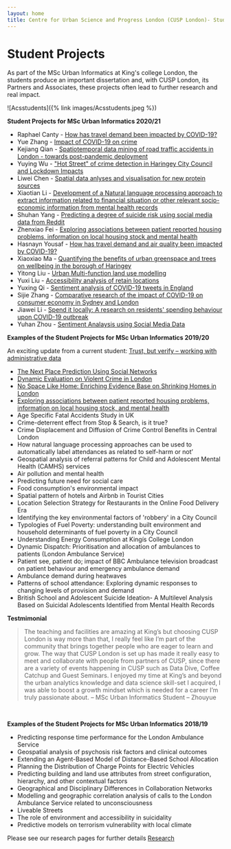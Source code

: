 ```yaml
---
layout: home
title: Centre for Urban Science and Progress London (CUSP London)- Student Projects
---
```


<h1>Student Projects</h1>

As part of the MSc Urban Informatics at King's college London, the students produce an important dissertation and, with CUSP London, its Partners and Associates, these projects often lead to further research and real impact.

![Acsstudents]({% link images/Acsstudents.jpeg %})

**Student Projects for MSc Urban Informatics 2020/21**
* Raphael Canty - [How has travel demand been impacted by COVID-19?](https://media.kcl.ac.uk/media/I_1_1/1_vhxh6dc1)<br>
* Yue Zhang - [Impact of COVID-19 on crime](https://media.kcl.ac.uk/media/I_1_2/1_ucdx0v8e)<br>
* Kejiang Qian - [Spatiotemporal data mining of road traffic accidents in London - towards post-pandemic deployment](https://media.kcl.ac.uk/media/I_1_3/1_hlwzmqef)<br>
* Yuying Wu - ["Hot Street" of crime detection in Haringey City Council and Lockdown Impacts](https://media.kcl.ac.uk/media/I_1_4/1_00r78gtk)<br>
* Liwei Chen - [Spatial data anlyses and visualisation for new protein sources](https://media.kcl.ac.uk/media/I_2_1/1_s10wrwat)<br>
* Xiaotian Li - [Development of a Natural language processing approach to extract information related to financial situation or other relevant socio-economic information from mental health records](https://media.kcl.ac.uk/media/I_2_2/1_h9sfglrk)<br>
* Shuhan Yang - [Predicting a degree of suicide risk using social media data from Reddit](https://media.kcl.ac.uk/media/I_2_3/1_ti4srore)
* Zhenxiao Fei - [Exploring associations between patient reported housing problems, information on local housing stock and mental health](https://media.kcl.ac.uk/media/I_2_4/1_p2ydixjj)
* Hasnayn Yousaf - [How has travel demand and air quality been impacted by COVID-19?](https://media.kcl.ac.uk/media/II_1_1/1_cz0ol1zg)
* Xiaoxiao Ma - [Quantifying the benefits of urban greenspace and trees on wellbeing in the borough of Haringey](https://media.kcl.ac.uk/media/II_1_2/1_swb2k7dr)
* Yitong Liu - [Urban Multi-function land use modelling](https://media.kcl.ac.uk/media/II_1_3/1_kivddlnf)
* Yuxi Liu - [Accessibility analysis of retain locations](https://media.kcl.ac.uk/media/II_1_4_Yuxi+Liu/1_to0x6v81)
* Yuxing Qi - [Sentiment analysis of COVID-19 tweets in England](https://media.kcl.ac.uk/media/II_2_1/1_r8f5743g)
* Sijie Zhang - [Comparative research of the impact of COVID-19 on consumer economy in Sydney and London](https://media.kcl.ac.uk/media/II_2_2/1_5v7ez9e1)
* Jiawei Li - [Spend it locally: A research on residents' spending behaviour upon COVID-19 outbreak](https://media.kcl.ac.uk/media/II_2_3/1_jdv0azo6)
* Yuhan Zhou - [Sentiment Analaysis using Social Media Data](https://media.kcl.ac.uk/media/II_2_4/1_eiizpa6j)

**Examples of the Student Projects for MSc Urban Informatics 2019/20**

An exciting update from a current student: [Trust, but verify – working with administrative data](https://kingsgeocomputation.org/2020/02/19/trust-but-verify-working-with-administrative-data/)

- [The Next Place Prediction Using Social Networks](https://media.kcl.ac.uk/media/The+Next+Place+Prediction+Using+Social+Networks/1_3h5y59nn)
- [Dynamic Evaluation on Violent Crime in London](https://media.kcl.ac.uk/media/Dynamic+Evaluation+on+Violent+Crime+in+London/1_1ijbxpva)
- [No Space Like Home: Enriching Evidence Base on Shrinking Homes in London](https://media.kcl.ac.uk/media/No+Space+Like+HomeA+Enriching+Evidence+Base+on+Shrinking+Homes+in+London/1_1ygnl78v)
- [Exploring associations between patient reported housing problems, information on local housing stock, and mental health](https://media.kcl.ac.uk/media/A+comparison+of+different+machine+learning+approaches+to+extracting+mentions+of+housing+issues+from+the+clinical+record+interactive+search+%28CRIS%29case/1_oqp03ity)
- Age Specific Fatal Accidents Study in UK
- Crime-deterrent effect from Stop & Search, is it true?
- Crime Displacement and Diffusion of Crime Control Benefits in Central London
- How natural language processing approaches can be used to automatically label attendances as related to self-harm or not’
- Geospatial analysis of referral patterns for Child and Adolescent Mental Health (CAMHS) services
- Air pollution and mental health
- Predicting future need for social care
- Food consumption's environmental impact
- Spatial pattern of hotels and Airbnb in Tourist Cities
- Location Selection Strategy for Restaurants in the Online Food Delivery Era
- Identifying the key environmental factors of 'robbery' in a City Council
- Typologies of Fuel Poverty: understanding built environment and household determinants of fuel poverty in a City Council
- Understanding Energy Consumption at Kingís College London
- Dynamic Dispatch: Prioritisation and allocation of ambulances to patients (London Ambulance Service)
- Patient see, patient do; impact of BBC Ambulance television broadcast on patient behaviour and emergency ambulance demand
- Ambulance demand during heatwaves
- Patterns of school attendance: Exploring dynamic responses to changing levels of provision and demand
- British School and Adolescent Suicide Ideation- A Multilevel Analysis Based on Suicidal Adolescents Identified from Mental Health Records

**Testmimonial**

<blockquote>The teaching and facilities are amazing at King’s but choosing CUSP London is way more than that, I really feel like I’m part of the community that brings together people who are eager to learn and grow. The way that CUSP London is set up has made it really easy to meet and collaborate with people from partners of CUSP, since there are a variety of events happening in CUSP such as Data Dive, Coffee Catchup and Guest Seminars. I enjoyed my time at King’s and beyond the urban analytics knowledge and data science skill-set I acquired, I was able to boost a growth mindset which is needed for a career I’m truly passionate about. – MSc Urban Informatics Student – Zhouyue</blockquote>
<BR>

**Examples of the Student Projects for MSc Urban Informatics 2018/19**

- Predicting response time performance for the London Ambulance Service
- Geospatial analysis of psychosis risk factors and clinical outcomes
- Extending an Agent-Based Model of Distance-Based School Allocation
- Planning the Distribution of Charge Points for Electric Vehicles
- Predicting building and land use attributes from street configuration, hierarchy, and other contextual factors
- Geographical and Disciplinary Differences in Collaboration Networks
- Modelling and geographic correlation analysis of calls to the London Ambulance Service related to unconsciousness
- Liveable Streets
- The role of environment and accessibility in suicidality
- Predictive models on terrorism vulnerability with local climate
  
Please see our research pages for further details [Research](https://cusplondon.ac.uk/research.html)

